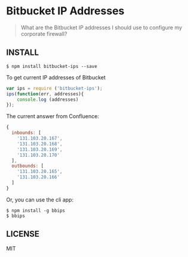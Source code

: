 # Bitbucket IP Addresses

> What are the Bitbucket IP addresses I should use to configure my corporate firewall?

## INSTALL

```text
$ npm install bitbucket-ips --save
```

To get current IP addresses of Bitbucket

```js
var ips = require ('bitbucket-ips');
ips(function(err, addresses){
	console.log (addresses)
});
```

The current answer from Confluence:

```js
{
  inbounds: [
    '131.103.20.167',
    '131.103.20.168',
    '131.103.20.169',
    '131.103.20.170'
  ],
  outbounds: [
    '131.103.20.165',
    '131.103.20.166'
  ]
}
```

Or, you can use the cli app:

```
$ npm install -g bbips
$ bbips
```

## LICENSE

MIT





